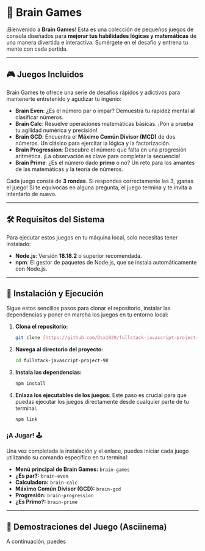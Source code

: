 # 🚀 Brain Games

¡Bienvenido a **Brain Games**! Esta es una colección de pequeños juegos de consola diseñados para **mejorar tus habilidades lógicas y matemáticas** de una manera divertida e interactiva. Sumérgete en el desafío y entrena tu mente con cada partida.

---

## 🎮 Juegos Incluidos

Brain Games te ofrece una serie de desafíos rápidos y adictivos para mantenerte entretenido y agudizar tu ingenio:

* **Brain Even**: ¿Es el número par o impar? Demuestra tu rapidez mental al clasificar números.
* **Brain Calc**: Resuelve operaciones matemáticas básicas. ¡Pon a prueba tu agilidad numérica y precisión!
* **Brain GCD**: Encuentra el **Máximo Común Divisor (MCD)** de dos números. Un clásico para ejercitar la lógica y la factorización.
* **Brain Progression**: Descubre el número que falta en una progresión aritmética. ¡La observación es clave para completar la secuencia!
* **Brain Prime**: ¿Es el número dado **primo** o no? Un reto para los amantes de las matemáticas y la teoría de números.

Cada juego consta de **3 rondas**. Si respondes correctamente las 3, ¡ganas el juego! Si te equivocas en alguna pregunta, el juego termina y te invita a intentarlo de nuevo.

---

## 🛠️ Requisitos del Sistema

Para ejecutar estos juegos en tu máquina local, solo necesitas tener instalado:

* **Node.js**: Versión **18.18.2** o superior recomendada.
* **npm**: El gestor de paquetes de Node.js, que se instala automáticamente con Node.js.

---

## 🚀 Instalación y Ejecución

Sigue estos sencillos pasos para clonar el repositorio, instalar las dependencias y poner en marcha los juegos en tu entorno local:

1.  **Clona el repositorio:**
    ```bash
    git clone [https://github.com/Dsx1029/fullstack-javascript-project-98.git](https://github.com/Dsx1029/fullstack-javascript-project-98.git)
    ```

2.  **Navega al directorio del proyecto:**
    ```bash
    cd fullstack-javascript-project-98
    ```

3.  **Instala las dependencias:**
    ```bash
    npm install
    ```

4.  **Enlaza los ejecutables de los juegos:**
    Este paso es crucial para que puedas ejecutar los juegos directamente desde cualquier parte de tu terminal.
    ```bash
    npm link
    ```

### ¡A Jugar! 🕹️

Una vez completada la instalación y el enlace, puedes iniciar cada juego utilizando su comando específico en tu terminal:

* **Menú principal de Brain Games:** `brain-games`
* **¿Es par?:** `brain-even`
* **Calculadora:** `brain-calc`
* **Máximo Común Divisor (GCD):** `brain-gcd`
* **Progresión:** `brain-progression`
* **¿Es Primo?:** `brain-prime`

---

## 👀 Demostraciones del Juego (Asciinema)

A continuación, puedes
